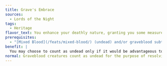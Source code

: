 ```yaml
---
title: Grave's Embrace
sources:
  - Lords of the Night
tags:
  - Heritage
flavor_text: You enhance your deathly nature, granting you some measure of control.
prerequisites:
  - "[Mixed Blood](/feats/mixed-blood/) (undead) and/or graveblood subtype"
benefit: |
  You may choose to count as undead only if it would be advantageous to you when resolving the effects of spells and abilities (you still do not gain undead immunities unless you are actually undead). Once per day you may drain your own life force to gain power; as a swift action you suffer a -4 penalty to your Constitution and gain a +4 untyped bonus to another ability score of your choice. Both bonus and penalty last for up to 1 minute.
normal: Graveblood creatures count as undead for the purpose of resolving spells and abilities (they still do not gain undead immunities unless they are actually undead).
---
```

